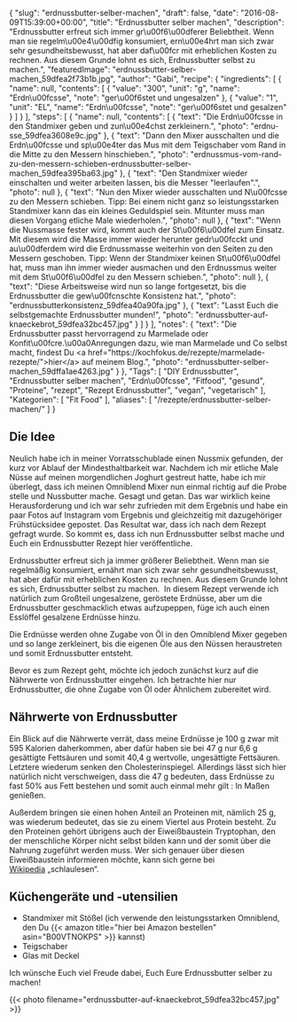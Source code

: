 {
    "slug": "erdnussbutter-selber-machen",
    "draft": false,
    "date": "2016-08-09T15:39:00+00:00",
    "title": "Erdnussbutter selber machen",
    "description": "Erdnussbutter erfreut sich immer gr\u00f6\u00dferer Beliebtheit. Wenn man sie regelm\u00e4\u00dfig konsumiert, ern\u00e4hrt man sich zwar sehr gesundheitsbewusst, hat aber daf\u00fcr mit erheblichen Kosten zu rechnen. Aus diesem Grunde lohnt es sich, Erdnussbutter selbst zu machen.",
    "featuredImage": "erdnussbutter-selber-machen_59dfea2f73b1b.jpg",
    "author": "Gabi",
    "recipe": {
        "ingredients": [
            {
                "name": null,
                "contents": [
                    {
                        "value": "300",
                        "unit": "g",
                        "name": "Erdn\u00fcsse",
                        "note": "ger\u00f6stet und ungesalzen"
                    },
                    {
                        "value": "1",
                        "unit": "EL",
                        "name": "Erdn\u00fcsse",
                        "note": "ger\u00f6stet und gesalzen"
                    }
                ]
            }
        ],
        "steps": [
            {
                "name": null,
                "contents": [
                    {
                        "text": "Die Erdn\u00fcsse in den Standmixer geben und zun\u00e4chst zerkleinern.",
                        "photo": "erdnu-sse_59dfea3608e9c.jpg"
                    },
                    {
                        "text": "Dann den Mixer ausschalten und die Erdn\u00fcsse und sp\u00e4ter das Mus mit dem Teigschaber vom Rand in die Mitte zu den Messern hinschieben.",
                        "photo": "erdnussmus-vom-rand-zu-den-messern-schieben-erdnussbutter-selber-machen_59dfea395ba63.jpg"
                    },
                    {
                        "text": "Den Standmixer wieder einschalten und weiter arbeiten lassen, bis die Messer \"leerlaufen\".",
                        "photo": null
                    },
                    {
                        "text": "Nun den Mixer wieder ausschalten und N\u00fcsse zu den Messern schieben. Tipp: Bei einem nicht ganz so leistungsstarken Standmixer kann das ein kleines Geduldspiel sein. Mitunter muss man diesen Vorgang etliche Male wiederholen.",
                        "photo": null
                    },
                    {
                        "text": "Wenn die Nussmasse fester wird, kommt auch der St\u00f6\u00dfel zum Einsatz. Mit diesem wird die Masse immer wieder herunter gedr\u00fcckt und au\u00dferdem wird die Erdnussmasse weiterhin von den Seiten zu den Messern geschoben. Tipp: Wenn der Standmixer keinen St\u00f6\u00dfel hat, muss man ihn immer wieder ausmachen und den Erdnussmus weiter mit dem St\u00f6\u00dfel zu den Messern schieben.",
                        "photo": null
                    },
                    {
                        "text": "Diese Arbeitsweise wird nun so lange fortgesetzt, bis die Erdnussbutter die gew\u00fcnschte Konsistenz hat.",
                        "photo": "erdnussbutterkonsistenz_59dfea40a90fa.jpg"
                    },
                    {
                        "text": "Lasst Euch die selbstgemachte Erdnussbutter munden!",
                        "photo": "erdnussbutter-auf-knaeckebrot_59dfea32bc457.jpg"
                    }
                ]
            }
        ],
        "notes": {
            "text": "Die Erdnussbutter passt hervorragend zu Marmelade oder Konfit\u00fcre.\u00a0Anregungen dazu, wie man Marmelade und Co selbst macht, findest Du <a href=\"https:\/\/kochfokus.de\/rezepte\/marmelade-rezepte\/\">hier<\/a> auf meinem Blog.",
            "photo": "erdnussbutter-selber-machen_59dffa1ae4263.jpg"
        }
    },
    "Tags": [
        "DIY Erdnussbutter",
        "Erdnussbutter selber machen",
        "Erdn\u00fcsse",
        "Fitfood",
        "gesund",
        "Proteine",
        "rezept",
        "Rezept Erdnussbutter",
        "vegan",
        "vegetarisch"
    ],
    "Kategorien": [
        "Fit Food"
    ],
    "aliases": [
        "\/rezepte\/erdnussbutter-selber-machen\/"
    ]
}

## Die Idee

Neulich habe ich in meiner Vorratsschublade einen Nussmix gefunden, der kurz vor Ablauf der Mindesthaltbarkeit war. Nachdem ich mir etliche Male Nüsse auf meinen morgendlichen Joghurt gestreut hatte, habe ich mir überlegt, dass ich meinen Omniblend Mixer nun einmal richtig auf die Probe stelle und Nussbutter mache. Gesagt und getan. Das war wirklich keine Herausforderung und ich war sehr zufrieden mit dem Ergebnis und habe ein paar Fotos auf Instagram vom Ergebnis und gleichzeitig mit dazugehöriger Frühstücksidee gepostet. Das Resultat war, dass ich nach dem Rezept gefragt wurde. So kommt es, dass ich nun Erdnussbutter selbst mache und Euch ein Erdnussbutter Rezept hier veröffentliche.

Erdnussbutter erfreut sich ja immer größerer Beliebtheit. Wenn man sie regelmäßig konsumiert, ernährt man sich zwar sehr gesundheitsbewusst, hat aber dafür mit erheblichen Kosten zu rechnen. Aus diesem Grunde lohnt es sich, Erdnussbutter selbst zu machen.  In diesem Rezept verwende ich natürlich zum Großteil ungesalzene, geröstete Erdnüsse, aber um die Erdnussbutter geschmacklich etwas aufzupeppen, füge ich auch einen Esslöffel gesalzene Erdnüsse hinzu.

Die Erdnüsse werden ohne Zugabe von Öl in den Omniblend Mixer gegeben und so lange zerkleinert, bis die eigenen Öle aus den Nüssen heraustreten und somit Erdnussbutter entsteht.

Bevor es zum Rezept geht, möchte ich jedoch zunächst kurz auf die Nährwerte von Erdnussbutter eingehen. Ich betrachte hier nur Erdnussbutter, die ohne Zugabe von Öl oder Ähnlichem zubereitet wird.

## Nährwerte von Erdnussbutter

Ein Blick auf die Nährwerte verrät, dass meine Erdnüsse je 100 g zwar mit 595 Kalorien daherkommen, aber dafür haben sie bei 47 g nur 6,6 g gesättigte Fettsäuren und somit 40,4 g wertvolle, ungesättigte Fettsäuren. Letztere wiederum senken den Cholesterinspiegel. Allerdings lässt sich hier natürlich nicht verschweigen, dass die 47 g bedeuten, dass Erdnüsse zu fast 50% aus Fett bestehen und somit auch einmal mehr gilt : In Maßen genießen.

Außerdem bringen sie einen hohen Anteil an Proteinen mit, nämlich 25 g, was wiederum bedeutet, das sie zu einem Viertel aus Protein besteht. Zu den Proteinen gehört übrigens auch der Eiweißbaustein Tryptophan, den der menschliche Körper nicht selbst bilden kann und der somit über die Nahrung zugeführt werden muss. Wer sich genauer über diesen Eiweißbaustein informieren möchte, kann sich gerne bei [Wikipedia][1] &#8222;schlaulesen&#8220;.

## Küchengeräte und -utensilien

 * Standmixer mit Stößel (ich verwende den leistungsstarken Omniblend, den Du {{< amazon title="hier bei Amazon bestellen" asin="B00VTNOKPS" >}} kannst)
 * Teigschaber
 * Glas mit Deckel

Ich wünsche Euch viel Freude dabei, Euch Eure Erdnussbutter selber zu machen!

{{< photo filename="erdnussbutter-auf-knaeckebrot_59dfea32bc457.jpg" >}}

 [1]: https://de.wikipedia.org/wiki/Tryptophan